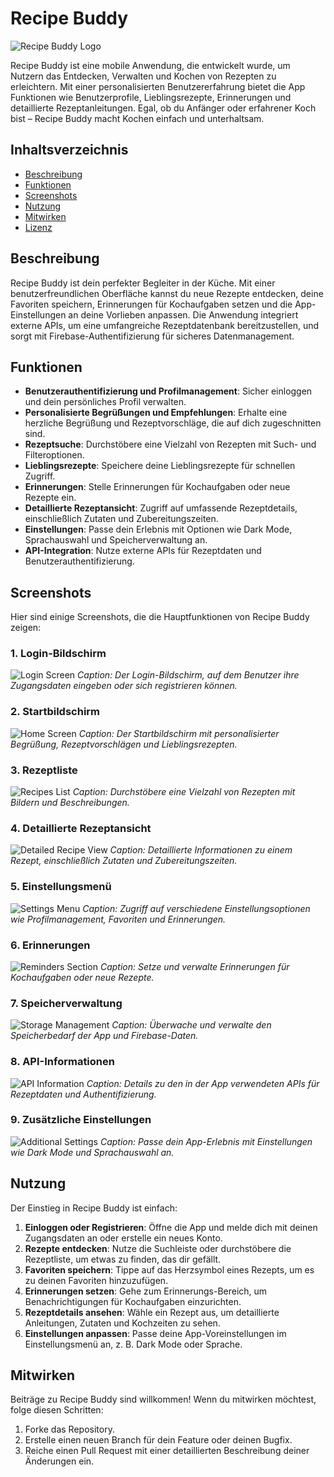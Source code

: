 # Recipe Buddy

![Recipe Buddy Logo](Screens/logo.png) <!-- Replace with your app's logo if available -->

Recipe Buddy ist eine mobile Anwendung, die entwickelt wurde, um Nutzern das Entdecken, Verwalten und Kochen von Rezepten zu erleichtern. Mit einer personalisierten Benutzererfahrung bietet die App Funktionen wie Benutzerprofile, Lieblingsrezepte, Erinnerungen und detaillierte Rezeptanleitungen. Egal, ob du Anfänger oder erfahrener Koch bist – Recipe Buddy macht Kochen einfach und unterhaltsam.

## Inhaltsverzeichnis

- [Beschreibung](#beschreibung)
- [Funktionen](#funktionen)
- [Screenshots](#screenshots)
- [Nutzung](#nutzung)
- [Mitwirken](#mitwirken)
- [Lizenz](#lizenz)

## Beschreibung

Recipe Buddy ist dein perfekter Begleiter in der Küche. Mit einer benutzerfreundlichen Oberfläche kannst du neue Rezepte entdecken, deine Favoriten speichern, Erinnerungen für Kochaufgaben setzen und die App-Einstellungen an deine Vorlieben anpassen. Die Anwendung integriert externe APIs, um eine umfangreiche Rezeptdatenbank bereitzustellen, und sorgt mit Firebase-Authentifizierung für sicheres Datenmanagement.

## Funktionen

- **Benutzerauthentifizierung und Profilmanagement**: Sicher einloggen und dein persönliches Profil verwalten.
- **Personalisierte Begrüßungen und Empfehlungen**: Erhalte eine herzliche Begrüßung und Rezeptvorschläge, die auf dich zugeschnitten sind.
- **Rezeptsuche**: Durchstöbere eine Vielzahl von Rezepten mit Such- und Filteroptionen.
- **Lieblingsrezepte**: Speichere deine Lieblingsrezepte für schnellen Zugriff.
- **Erinnerungen**: Stelle Erinnerungen für Kochaufgaben oder neue Rezepte ein.
- **Detaillierte Rezeptansicht**: Zugriff auf umfassende Rezeptdetails, einschließlich Zutaten und Zubereitungszeiten.
- **Einstellungen**: Passe dein Erlebnis mit Optionen wie Dark Mode, Sprachauswahl und Speicherverwaltung an.
- **API-Integration**: Nutze externe APIs für Rezeptdaten und Benutzerauthentifizierung.

## Screenshots

Hier sind einige Screenshots, die die Hauptfunktionen von Recipe Buddy zeigen:

### 1. Login-Bildschirm
![Login Screen](Screens/loginscreen.png) <!-- Replace with Image 3: Login interface -->
*Caption: Der Login-Bildschirm, auf dem Benutzer ihre Zugangsdaten eingeben oder sich registrieren können.*

### 2. Startbildschirm
![Home Screen](Screens/homescreen.png) <!-- Replace with Image 6: Home screen with greetings and recipe suggestions -->
*Caption: Der Startbildschirm mit personalisierter Begrüßung, Rezeptvorschlägen und Lieblingsrezepten.*

### 3. Rezeptliste
![Recipes List](Screens/recipes.png) <!-- Replace with Image 8: Recipes list screen -->
*Caption: Durchstöbere eine Vielzahl von Rezepten mit Bildern und Beschreibungen.*

### 4. Detaillierte Rezeptansicht
![Detailed Recipe View](Screens/details.png) <!-- Replace with Image 7: Detailed recipe view for Spaghetti Carbonara -->
*Caption: Detaillierte Informationen zu einem Rezept, einschließlich Zutaten und Zubereitungszeiten.*

### 5. Einstellungsmenü
![Settings Menu](Screens/settingsmain.png) <!-- Replace with Image 0: Settings section -->
*Caption: Zugriff auf verschiedene Einstellungsoptionen wie Profilmanagement, Favoriten und Erinnerungen.*

### 6. Erinnerungen
![Reminders Section](Screens/reminders.png) <!-- Replace with Image 1: Reminders or notifications section -->
*Caption: Setze und verwalte Erinnerungen für Kochaufgaben oder neue Rezepte.*

### 7. Speicherverwaltung
![Storage Management](Screens/storage.png) <!-- Replace with Image 5: Storage management screen -->
*Caption: Überwache und verwalte den Speicherbedarf der App und Firebase-Daten.*

### 8. API-Informationen
![API Information](Screens/apidaten.png) <!-- Replace with Image 4: API information screen -->
*Caption: Details zu den in der App verwendeten APIs für Rezeptdaten und Authentifizierung.*

### 9. Zusätzliche Einstellungen
![Additional Settings](Screens/settings.png) <!-- Replace with Image 2: Settings menu with dark mode, language, etc. -->
*Caption: Passe dein App-Erlebnis mit Einstellungen wie Dark Mode und Sprachauswahl an.*

## Nutzung

Der Einstieg in Recipe Buddy ist einfach:

1. **Einloggen oder Registrieren**: Öffne die App und melde dich mit deinen Zugangsdaten an oder erstelle ein neues Konto.
2. **Rezepte entdecken**: Nutze die Suchleiste oder durchstöbere die Rezeptliste, um etwas zu finden, das dir gefällt.
3. **Favoriten speichern**: Tippe auf das Herzsymbol eines Rezepts, um es zu deinen Favoriten hinzuzufügen.
4. **Erinnerungen setzen**: Gehe zum Erinnerungs-Bereich, um Benachrichtigungen für Kochaufgaben einzurichten.
5. **Rezeptdetails ansehen**: Wähle ein Rezept aus, um detaillierte Anleitungen, Zutaten und Kochzeiten zu sehen.
6. **Einstellungen anpassen**: Passe deine App-Voreinstellungen im Einstellungsmenü an, z. B. Dark Mode oder Sprache.

## Mitwirken

Beiträge zu Recipe Buddy sind willkommen! Wenn du mitwirken möchtest, folge diesen Schritten:

1. Forke das Repository.
2. Erstelle einen neuen Branch für dein Feature oder deinen Bugfix.
3. Reiche einen Pull Request mit einer detaillierten Beschreibung deiner Änderungen ein.
